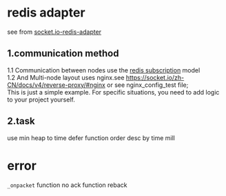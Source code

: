 # redis adapter

see from [socket.io-redis-adapter](https://github.com/socketio/socket.io-redis-adapter)

## 1.communication method

1.1 Communication between nodes use the [redis subscription](https://redis.io/docs/interact/pubsub/) model  
1.2 And Multi-node layout uses nginx.see https://socket.io/zh-CN/docs/v4/reverse-proxy/#nginx or see nginx_config_test file;  
This is just a simple example. For specific situations, you need to add logic to your project yourself.

## 2.task

use min heap to time defer function
order desc by time mill

# error

`_onpacket` function no ack function reback
